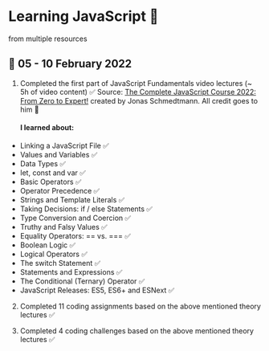 # Learning JavaScript 🚀

from multiple resources

## 📅 05 - 10 February 2022

1. Completed the first part of JavaScript Fundamentals video lectures (~ 5h of video content) ✅
   Source: [The Complete JavaScript Course 2022: From Zero to Expert!](https://www.udemy.com/course/the-complete-javascript-course/) created by Jonas Schmedtmann. All credit goes to him 🙏

   #### I learned about:

- Linking a JavaScript File ✅
- Values and Variables ✅
- Data Types ✅
- let, const and var ✅
- Basic Operators ✅
- Operator Precedence ✅
- Strings and Template Literals ✅
- Taking Decisions: if / else Statements ✅
- Type Conversion and Coercion ✅
- Truthy and Falsy Values ✅
- Equality Operators: == vs. === ✅
- Boolean Logic ✅
- Logical Operators ✅
- The switch Statement ✅
- Statements and Expressions ✅
- The Conditional (Ternary) Operator ✅
- JavaScript Releases: ES5, ES6+ and ESNext ✅

2. Completed 11 coding assignments based on the above mentioned theory lectures ✅

3. Completed 4 coding challenges based on the above mentioned theory lectures ✅
